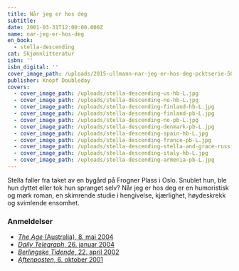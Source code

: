 ```yaml
---
title: Når jeg er hos deg
subtitle:
date: 2001-03-31T12:00:00.000Z
name: nar-jeg-er-hos-deg
en_book:
  - stella-descending
cat: Skjønnlitteratur
isbn: ''
isbn_digital: ''
cover_image_path: /uploads/2015-ullmann-nar-jeg-er-hos-deg-pcktserie-500px.jpg
publisher: Knopf Doubleday
covers:
  - cover_image_path: /uploads/stella-descending-us-hb-L.jpg
  - cover_image_path: /uploads/stella-descending-no-hb-L.jpg
  - cover_image_path: /uploads/stella-descending-finland-hb-L.jpg
  - cover_image_path: /uploads/stella-descending-finland-pb-L.jpg
  - cover_image_path: /uploads/stella-descending-no-pb-L.jpg
  - cover_image_path: /uploads/stella-descending-denmark-pb-L.jpg
  - cover_image_path: /uploads/stella-descending-spain-hb-L.jpg
  - cover_image_path: /uploads/stella-descending-france-pb-L.jpg
  - cover_image_path: /uploads/stella-descending-stella-and-grace-russia-hb-L.jpg
  - cover_image_path: /uploads/stella-descending-italy-hb-L.jpg
  - cover_image_path: /uploads/stella-descending-armenia-pb-L.jpg
---
```


Stella faller fra taket av en bygård på Frogner Plass i Oslo. Snublet hun, ble hun dyttet eller tok hun spranget selv? Når jeg er hos deg er en humoristisk og mørk roman, en skimrende studie i hengivelse, kjærlighet, høydeskrekk og svimlende ensomhet.

### Anmeldelser

* [*The Age* (Australia), 8. mai 2004](/assets/files/Age-08-05-2004.pdf)
* [*Daily Telegraph*, 26. januar 2004](/assets/files/Telegraph-26-01-2004.pdf)
* [*Berlingske Tidende*, 22. april 2002](/assets/files/Berlingske-22-04-2002.pdf)
* [*Aftenposten*, 6. oktober 2001](/assets/files/Aftenposten-06-10-2001.pdf)
